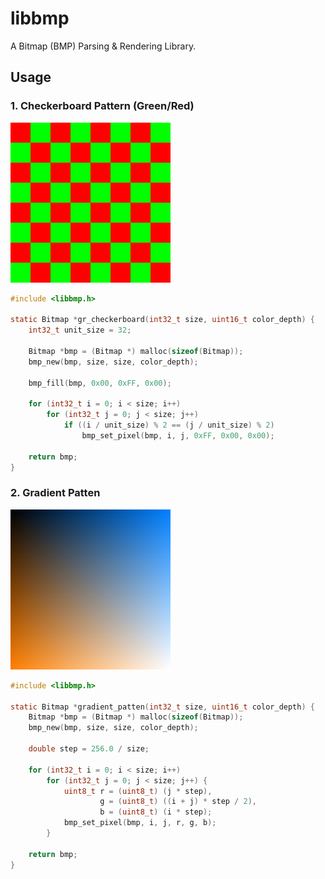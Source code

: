 # libbmp

A Bitmap (BMP) Parsing & Rendering Library.



## Usage

### 1. Checkerboard Pattern (Green/Red)

![](/example/output/gr_checkerboard.bmp)

```c
#include <libbmp.h>

static Bitmap *gr_checkerboard(int32_t size, uint16_t color_depth) {
    int32_t unit_size = 32;

    Bitmap *bmp = (Bitmap *) malloc(sizeof(Bitmap));
    bmp_new(bmp, size, size, color_depth);

    bmp_fill(bmp, 0x00, 0xFF, 0x00);

    for (int32_t i = 0; i < size; i++)
        for (int32_t j = 0; j < size; j++)
            if ((i / unit_size) % 2 == (j / unit_size) % 2)
                bmp_set_pixel(bmp, i, j, 0xFF, 0x00, 0x00);

    return bmp;
}
```

### 2. Gradient Patten

![](/example/output/gradient_patten.bmp)

```c
#include <libbmp.h>

static Bitmap *gradient_patten(int32_t size, uint16_t color_depth) {
    Bitmap *bmp = (Bitmap *) malloc(sizeof(Bitmap));
    bmp_new(bmp, size, size, color_depth);

    double step = 256.0 / size;

    for (int32_t i = 0; i < size; i++)
        for (int32_t j = 0; j < size; j++) {
            uint8_t r = (uint8_t) (j * step),
                    g = (uint8_t) ((i + j) * step / 2),
                    b = (uint8_t) (i * step);
            bmp_set_pixel(bmp, i, j, r, g, b);
        }

    return bmp;
}
```

